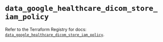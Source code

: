 # `data_google_healthcare_dicom_store_iam_policy`

Refer to the Terraform Registry for docs: [`data_google_healthcare_dicom_store_iam_policy`](https://registry.terraform.io/providers/hashicorp/google-beta/5.26.0/docs/data-sources/google_healthcare_dicom_store_iam_policy).
